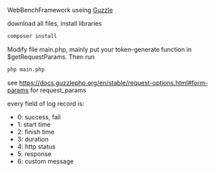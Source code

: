 WebBenchFramework useing [Guzzle](https://github.com/guzzle/guzzle)

download all files, install libraries
```sh
composer install
```

Modify file main.php, mainly put your token-generate function in $getRequestParams. Then run
```sh
php main.php
```

see https://docs.guzzlephp.org/en/stable/request-options.html#form-params for request_params

every field of log record is:
 * 0: success, fail
 * 1: start time
 * 2: finish time
 * 3: duration
 * 4: http status
 * 5: response
 * 6: custom message